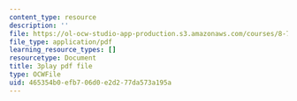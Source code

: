 ```yaml
---
content_type: resource
description: ''
file: https://ol-ocw-studio-app-production.s3.amazonaws.com/courses/8-701-introduction-to-nuclear-and-particle-physics-fall-2020/465354b0efb706d0e2d277da573a195a_ecIB8DWNyWA.pdf
file_type: application/pdf
learning_resource_types: []
resourcetype: Document
title: 3play pdf file
type: OCWFile
uid: 465354b0-efb7-06d0-e2d2-77da573a195a
---
```

